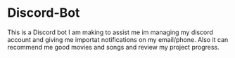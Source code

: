 # Discord-Bot
This is a Discord bot I am making to assist me im managing my discord account and giving me importat notifications on my email/phone.
Also it can recommend me good movies and songs and review my project progress.
